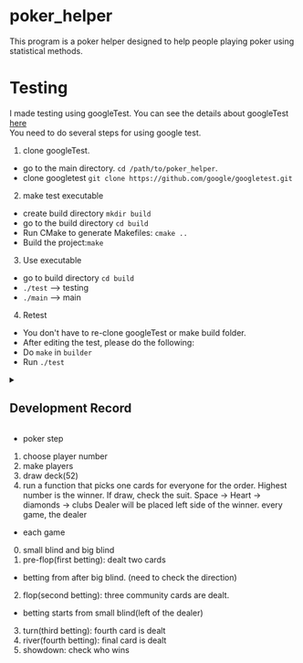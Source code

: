 # poker_helper

This program is a poker helper designed to help people playing poker using statistical methods. 

# Testing
I made testing using googleTest. You can see the details about googleTest [here](https://github.com/google/googletest)<br>
You need to do several steps for using google test.<br>
1. clone googleTest.<br>
- go to the main directory. `cd /path/to/poker_helper`.
- clone googletest `git clone https://github.com/google/googletest.git`
2. make test executable<br>
- create build directory `mkdir build`
- go to the build directory `cd build`
- Run CMake to generate Makefiles: `cmake ..`
- Build the project:`make`
3. Use executable<br>
- go to build directory `cd build`
- `./test` --> testing
- `./main` --> main
4. Retest
- You don't have to re-clone googleTest or make build folder.
- After editing the test, please do the following:
- Do `make` in `builder`
- Run `./test`


<details>
<summary><h2>Development Record</h2></summary>

- 2024/06/11: Finished basic functions for hand detection. Made testing files using googleTest. Started working on game.cpp.

- 2024/06/12: Realized that I was using class in a wrong way. Trying to fix all the functions.

- 2024/06/13: Fixed hand detection functions and testing. I used completeHand() for testing and each boolean function, which means twice, and it causes duplicate cards issue.

- 2024/06/14: Started making the main function for the game. I need to deal with coins from now.

- 2024/06/15: Finished making functions for drawing hole cards for each player. Surprised by the quality of object orientied programming.

- 2024/06/16: Working on choosing the player's action. I need to study more about actions like raise, call, bet.

- 2024/06/17: realized that player's actions are complicated and very case dependent, so I need to divide into a lot of cases. I am currently finalizing the poker game, and will start fixing the actions. 

- 2024/06/18: Finished making the frame of the program. I need to edit the details from now. It seems like determining the hand is also wrong. I need to fix it.

- 2024/06/19: I tested several things, but I got a lot of errors. I think I need to check everything from the beginning. I started rewriting the test cases and fixing functions.

- 2024/06/20: Editing the functions and testing.

- 2024/06/22: made a few more important functions. Next job is running these functions accordingly and make a game cycle work.

- 2024/06/23: Organized code a bit.

- 2024/06/24: Keep organizing the codes. Changed github account! Made a few more testing.

- 2024/06/25: fixed some main.cpp. I decided to write down the possible actions that players can do to make more accurate ations.

- 2024/06/26: almost done with player action. Hopefully can finish it by tomorrow.

- 2024/06/30: fixed object structures and functions. 

- 2024/07/01: made a few more testings for Game.cpp

- 2024/07/02: started fixing main function. It seems working!

- 2024/07/03: finally successfully ran. I was able to run full rounds, and one player cycle. Next step will be making all-in functions and appropriate modifications of relevant functions.

- 2024/07/07: trying to make sidepots using double linkedlist. It is quite complicated but I have an idea.

- 2024/07/08: getting more and more complicated... need to debug betting. I ignored the raising and other possible options.

- 2024/07/09: I started getting segmentation fault... haha

- 2024/07/11: fixed segmentation fault issue. I need to fix when player's coin is 0, they cannot participate in the game.

- 2024/07/12: Fixed issues. Now need to check if the all in actually works and make the user can contribute.
</details>


- poker step

1. choose player number 
2. make players
3. draw deck(52)
4. run a function that picks one cards for everyone for the order. 
Highest number is the winner. If draw, check the suit. Space -> Heart -> diamonds -> clubs
Dealer will be placed left side of the winner. 
every game, the dealer 


- each game
0. small blind and big blind
1. pre-flop(first betting): dealt two cards
- betting from after big blind. (need to check the direction)
2. flop(second betting): three community cards are dealt. 
- betting starts from small blind(left of the dealer)
3. turn(third betting): fourth card is dealt
4. river(fourth betting): final card is dealt
5. showdown: check who wins